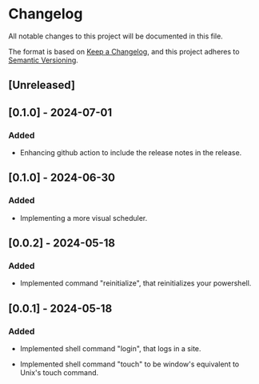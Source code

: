 # Changelog

All notable changes to this project will be documented in this file.

The format is based on [Keep a Changelog](https://keepachangelog.com/en/1.1.0/),
and this project adheres to [Semantic Versioning](https://semver.org/spec/v2.0.0.html).

## [Unreleased]

## [0.1.0] - 2024-07-01

### Added

- Enhancing github action to include the release notes in the release.

## [0.1.0] - 2024-06-30

### Added

- Implementing a more visual scheduler.

## [0.0.2] - 2024-05-18

### Added

- Implemented command "reinitialize", that reinitializes your powershell.

## [0.0.1] - 2024-05-18

### Added

- Implemented shell command "login", that logs in a site.

- Implemented shell command "touch" to be window's equivalent to Unix's touch command.
